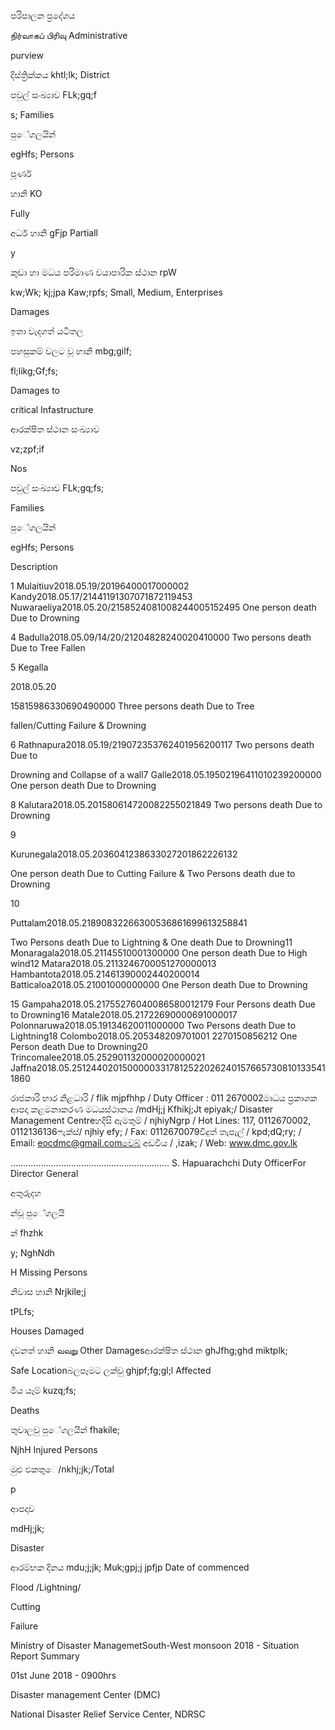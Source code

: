 පරිපාලන ප්‍රදේශය

நிர்வாகப் பிரிவு Administrative

purview

දිස්ත්‍රික්කය khtl;lk; District

පවුල් සංඛ්‍යාව FLk;gq;f

s; Families

පුේගලයින්

egHfs; Persons

පූර්ණ

හානි KO

Fully

අර්ධ හානි gFjp Partiall

y

කුඩා හා මධය පරිමාණ වයාපාරික ස්ථාන rpW

kw;Wk; kj;jpa Kaw;rpfs; Small, Medium, Enterprises

Damages

ඉතා වැදගත් යටිතල

පහසුකම් වලට වූ හානි mbg;gilf;

fl;likg;Gf;fs;

Damages to

critical Infastructure

ආරක්ෂිත ස්ථාන සංඛ්‍යාව

vz;zpf;if

Nos

පවුල් සංඛ්‍යාව FLk;gq;fs;

Families

පුේගලයින්

egHfs; Persons

Description

1 Mulaitiuv2018.05.19/20196400017000002 Kandy2018.05.17/21441191307071872119453 Nuwaraeliya2018.05.20/2158524081008244005152495 One person death Due to Drowning

4 Badulla2018.05.09/14/20/21204828240020410000 Two persons death Due to Tree Fallen

5 Kegalla

2018.05.20

15815986330690490000 Three persons death Due to Tree

fallen/Cutting Failure & Drowning

6 Rathnapura2018.05.19/219072353762401956200117 Two persons death Due to

Drowning and Collapse of a wall7 Galle2018.05.19502196411010239200000 One person death Due to Drowning

8 Kalutara2018.05.201580614720082255021849 Two persons death Due to Drowning

9

Kurunegala2018.05.2036041238633027201862226132

One person death Due to Cutting Failure & Two Persons death due to Drowning

10

Puttalam2018.05.21890832266300536861699613258841

Two Persons death Due to Lightning & One death Due to Drowning11 Monaragala2018.05.21145510001300000 One person death Due to High wind12 Matara2018.05.2113246700051270000013 Hambantota2018.05.21461390002440200014 Batticaloa2018.05.21001000000000 One Person death Due to Drowning

15 Gampaha2018.05.21755276040086580012179 Four Persons death Due to Drowning16 Matale2018.05.21722690000691000017 Polonnaruwa2018.05.19134620011000000 Two Persons death Due to Lightning18 Colombo2018.05.205348209701001 2270150856212 One Person death Due to Drowning20 Trincomalee2018.05.252901132000020000021 Jaffna2018.05.251244020150000033178125220262401576657308101335411860

රාජකාරි භාර නිළධාරි / flik mjpfhhp / Duty Officer : 011 2670002මාධය ප්‍රකාශක ආපදා කළමනාකරණ මධයස්ථානය /mdHj;j Kfhikj;Jt epiyak;/ Disaster Management Centreහදිසි ඇමතුම් / njhiyNgrp / Hot Lines: 117, 0112670002, 0112136136ෆැක්ස්/ njhiy efy; / Fax: 0112670079විදුත් තැපැල් / kpd;dQ;ry; / Email: eocdmc@gmail.comවෙබ් අඩවිය / ,izak; / Web: www.dmc.gov.lk

……………….…………………………………….. S. Hapuarachchi Duty OfficerFor Director General

අතුරුදහ

න්වූ පුේගලයි

න් fhzhk

y; NghNdh

H Missing Persons

නිවාස හානි Nrjkile;j

tPLfs;

Houses Damaged

දවනත් හානි வவ​று Other Damagesආරක්ෂිත ස්ථාන ghJfhg;ghd miktplk;

Safe Locationබලපෑමට ලක්වු ghjpf;fg;gl;l Affected

මිය යෑම් kuzq;fs;

Deaths

තුවාලවු පුේගලයින් fhakile;

NjhH Injured Persons

මුළු එකතුෙ/nkhj;jk;/Total

p

ආපදාව

mdHj;jk;

Disaster

ආරම්භක දිනය mdu;j;jk; Muk;gpj;j jpfjp Date of commenced

Flood /Lightning/

Cutting

Failure

Ministry of Disaster ManagemetSouth-West monsoon 2018 - Situation Report Summary

01st June 2018 - 0900hrs

Disaster management Center (DMC)

National Disaster Relief Service Center, NDRSC